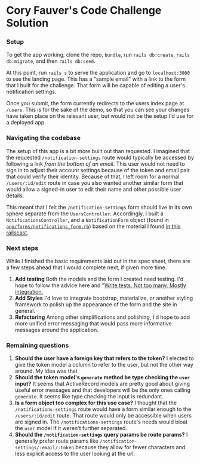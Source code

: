 # Cory Fauver's Code Challenge Solution

### Setup

To get the app working, clone the repo, `bundle`, run `rails db:create`, `rails db:migrate`, and then `rails db:seed`.

At this point, run `rails s` to serve the application and go to `localhost:3000` to see the landing page. This has a "sample email" with a link to the form that I built for the challenge. That form will be capable of editing a user's notification settings.

Once you submit, the form currently redirects to the users index page at `/users`. This is for the sake of the demo, so that you can see your changes have taken place on the relevant user, but would not be the setup I'd use for a deployed app.

### Navigating the codebase

The setup of this app is a bit more built out than requested. I imagined that the requested `/notification-settings` route would typically be accessed by following a link *from the bottom of an email*. This user would not need to sign in to adjust their account settings because of the token and email pair that could verify their identity. Because of that, I left room for a normal `/users/:id/edit` route in case you also wanted another similar form that would allow a signed-in user to edit their name and other possible user details.

This meant that I felt the `/notification-settings` form should live in its own sphere separate from the `UsersController`. Accordingly, I built a `NotificationsController`, and a `NotificationForm` object (found in [`app/forms/notifications_form.rb`](/app/forms/notification_form.rb)) based on the material I found [in this railscast](http://railscasts.com/episodes/416-form-objects?autoplay=true).

### Next steps

While I finished the basic requirements laid out in the spec sheet, there are a few steps ahead that I would complete next, if given more time.

1. **Add testing** Both the models and the form I created need testing. I'd hope to follow the advice here and "[Write tests. Not too many. Mostly integration.](https://blog.kentcdodds.com/write-tests-not-too-many-mostly-integration-5e8c7fff591c)
2. **Add Styles** I'd love to integrate bootstrap, materialize, or another styling framework to polish up the appearance of the form and the site in general.
3. **Refactoring** Among other simplifications and polishing, I'd hope to add more unified error messaging that would pass more informative messages around the application.

### Remaining questions

1. **Should the user have a foreign key that refers to the token?** I elected to give the token model a column to refer to the user, but not the other way around. My idea was that
2. **Should the token model's `generate` method be type checking the `user` input?** It seems that ActiveRecord models are pretty good about giving useful error messages and that developers will be the only ones calling `generate`. It seems like type checking the input is redundant.
3. **Is a form object too complex for this use case?** I thought that the `/notifications-settings` route would have a form similar enough to the `/users/:id/edit` route. That route would only be accessible when users are signed in. The `/notifications-settings` route's needs would bloat the `user` model if it weren't further separated.
4. **Should the `/notification-settings` query params be route params?** I generally prefer route params like `/notification-settings/:email/:token` because they allow for fewer characters and less explicit access to the user looking at the url.  

